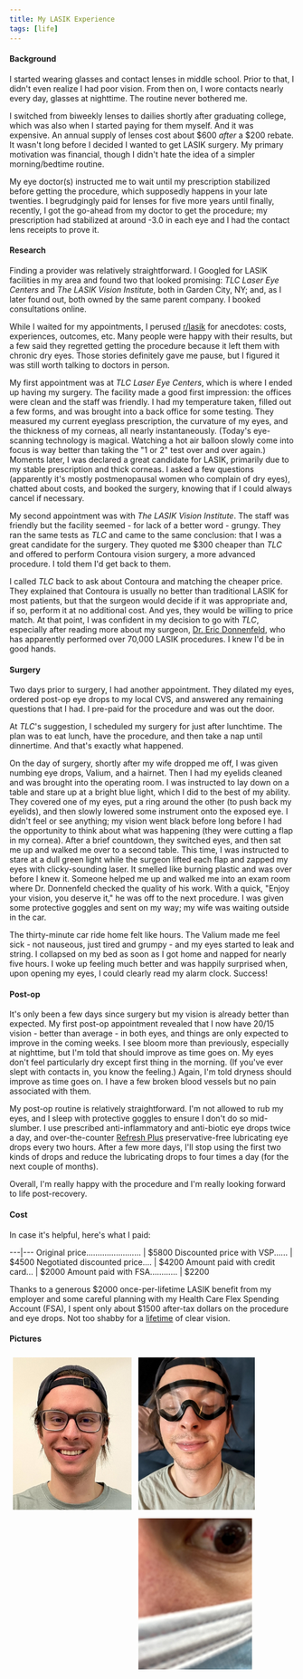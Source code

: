 ```yaml
---
title: My LASIK Experience
tags: [life]
---
```


#### Background

I started wearing glasses and contact lenses in middle school. Prior to that, I
didn't even realize I had poor vision. From then on, I wore contacts nearly
every day, glasses at nighttime. The routine never bothered me.

I switched from biweekly lenses to dailies shortly after graduating college,
which was also when I started paying for them myself. And it was expensive. An
annual supply of lenses cost about $600 *after* a $200 rebate. It wasn't
long before I decided I wanted to get LASIK surgery. My primary motivation was
financial, though I didn't hate the idea of a simpler morning/bedtime routine.

My eye doctor(s) instructed me to wait until my prescription stabilized before
getting the procedure, which supposedly happens in your late twenties. I
begrudgingly paid for lenses for five more years until finally, recently, I got
the go-ahead from my doctor to get the procedure; my prescription had stabilized
at around -3.0 in each eye and I had the contact lens receipts to prove it.

#### Research

Finding a provider was relatively straightforward. I Googled for LASIK
facilities in my area and found two that looked promising: *TLC Laser Eye
Centers* and *The LASIK Vision Institute*, both in Garden City, NY; and, as I
later found out, both owned by the same parent company. I booked consultations
online.

While I waited for my appointments, I perused
[r/lasik](https://www.reddit.com/r/lasik/) for anecdotes: costs, experiences,
outcomes, etc. Many people were happy with their results, but a few said they
regretted getting the procedure because it left them with chronic dry eyes.
Those stories definitely gave me pause, but I figured it was still worth
talking to doctors in person.

My first appointment was at *TLC Laser Eye Centers*, which is where I ended up
having my surgery. The facility made a good first impression: the offices were
clean and the staff was friendly. I had my temperature taken, filled out a few
forms, and was brought into a back office for some testing. They measured my
current eyeglass prescription, the curvature of my eyes, and the thickness of my
corneas, all nearly instantaneously. (Today's eye-scanning technology
is magical. Watching a hot air balloon slowly come into focus is way better than
taking the "1 or 2" test over and over again.) Moments later, I was declared a
great candidate for LASIK, primarily due to my stable prescription and thick
corneas. I asked a few questions (apparently it's mostly postmenopausal women
who complain of dry eyes), chatted about costs, and booked the surgery, knowing
that if I could always cancel if necessary.

My second appointment was with *The LASIK Vision Institute*. The staff was
friendly but the facility seemed - for lack of a better word - grungy. They ran
the same tests as *TLC* and came to the same conclusion: that I was a great
candidate for the surgery. They quoted me $300 cheaper than *TLC* and offered to
perform Contoura vision surgery, a more advanced procedure. I told them I'd
get back to them.

I called *TLC* back to ask about Contoura and matching the cheaper price. They
explained that Contoura is usually no better than traditional LASIK for most
patients, but that the surgeon would decide if it was appropriate and, if so,
perform it at no additional cost. And yes, they would be willing to price match.
At that point, I was confident in my decision to go with *TLC*, especially after
reading more about my surgeon,
[Dr. Eric
Donnenfeld](https://www.tlcvision.com/lasik-surgeons/eric-donnenfeld/),
who has apparently performed over 70,000 LASIK procedures. I knew I'd be in
good hands.

#### Surgery

Two days prior to surgery, I had another appointment. They dilated my eyes,
ordered post-op eye drops to my local CVS, and answered any remaining questions
that I had. I pre-paid for the procedure and was out the door.

At *TLC*'s suggestion, I scheduled my surgery for just after lunchtime. The plan
was to eat lunch, have the procedure, and then take a nap until dinnertime. And
that's exactly what happened.

On the day of surgery, shortly after my wife dropped me off, I was given numbing
eye drops, Valium, and a hairnet. Then I had my eyelids cleaned and was brought
into the operating room. I was instructed to lay down on a table and stare up at
a bright blue light, which I did to the best of my ability. They covered one of
my eyes, put a ring around the other (to push back my eyelids), and then slowly
lowered some instrument onto the exposed eye. I didn't feel or see anything; my
vision went black before long before I had the opportunity to think about what
was happening (they were cutting a flap in my cornea). After a brief countdown,
they switched eyes, and then sat me up and walked me over to a second table.
This time, I was instructed to stare at a dull green light while the surgeon
lifted each flap and zapped my eyes with clicky-sounding laser. It smelled
like burning plastic and was over before I knew it. Someone helped me up and
walked me into an exam room where Dr. Donnenfeld checked the quality of
his work. With a quick, "Enjoy your vision, you deserve it," he was off to the
next procedure. I was given some protective goggles and sent on my way; my wife
was waiting outside in the car.

The thirty-minute car ride home felt like hours. The Valium made me feel sick -
not nauseous, just tired and grumpy - and my eyes started to leak and string. I
collapsed on my bed as soon as I got home and napped for nearly five hours. I
woke up feeling much better and was happily surprised when, upon opening my
eyes, I could clearly read my alarm clock. Success!

#### Post-op

It's only been a few days since surgery but my vision is already better than
expected. My first post-op appointment revealed that I now have 20/15 vision -
better than average - in both eyes, and things are only expected to improve in
the coming weeks. I see bloom more than previously, especially at nighttime, but
I'm told that should improve as time goes on. My eyes don't feel particularly
dry except first thing in the morning. (If you've ever slept with contacts in,
you know the feeling.) Again, I'm told dryness should improve as time goes on.
I have a few broken blood vessels but no pain associated with them.

My post-op routine is relatively straightforward. I'm not allowed to rub my
eyes, and I sleep with protective goggles to ensure I don't do so mid-slumber. I
use prescribed anti-inflammatory and anti-biotic eye drops twice a day, and
over-the-counter [Refresh Plus](https://www.refreshbrand.com/Products/refresh-plus)
preservative-free lubricating eye drops every two hours. After a few more days,
I'll stop using the first two kinds of drops and reduce the lubricating drops to
four times a day (for the next couple of months).

Overall, I'm really happy with the procedure and I'm really looking forward to
life post-recovery.

#### Cost

In case it's helpful, here's what I paid:

---|---
Original price........................ | $5800
Discounted price with VSP...... |  $4500
Negotiated discounted price.... | $4200
Amount paid with credit card... | $2000
Amount paid with FSA............ | $2200

<p/>

Thanks to a generous $2000 once-per-lifetime LASIK benefit from my employer and
some careful planning with my Health Care Flex Spending Account (FSA), I spent
only about $1500 after-tax dollars on the procedure and eye drops. Not too
shabby for a
[lifetime](https://www.tlcvision.com/tlc-difference/lifetime-commitment-program/)
of clear vision.

#### Pictures

<div style="overflow: hidden;">
  <div style="float: left; padding: 6px">
    <img
      alt="The last picture of me with my glasses on"
      src="/assets/images/my-lasik-experience/face.jpg"
      width=210
    />
  </div>
  <div style="float: left; padding: 6px">
    <img
      alt="Me wearing the protective goggles"
      src="/assets/images/my-lasik-experience/goggles.jpg"
      width=206
    />
  </div>
  <div style="float: left; padding: 6px">
    <img
      alt="A close-up of my eye showing some broken vessles"
      src="/assets/images/my-lasik-experience/eye.jpg"
      width=201
    />
  </div>
</div>

<div style="" />
